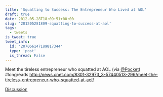 ```yaml
---
title: 'Squatting to Success: The Entrepreneur Who Lived at AOL'
draft: true
date: 2012-05-28T18:09:51+00:00
slug: '201205281809-squatting-to-success-at-aol'
tags:
  - tweets
is_tweet: true
tweet_info:
  id: '207066147189817344'
  type: 'post'
  is_thread: False
---
```




Meet the tireless entrepreneur who squatted at AOL (via [@Pocket](https://x.com/Pocket)) #longreads <http://news.cnet.com/8301-32973_3-57440513-296/meet-the-tireless-entrepreneur-who-squatted-at-aol/>

[Discussion](https://x.com/sytelus/status/207066147189817344)

